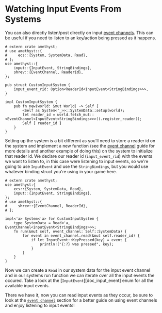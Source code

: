 # Watching Input Events From Systems

You can also directly listen/post directly on input [event channels](../concepts/event-channel.md). This can be useful if you need to listen to an key/action being pressed as it happens.

```rust,edition2018,no_run,noplaypen
# extern crate amethyst;
# use amethyst::{
#     ecs::{System, SystemData, Read},
# };
use amethyst::{
    input::{InputEvent, StringBindings},
    shrev::{EventChannel, ReaderId},
};

pub struct CustomInputSystem {
    input_event_rid: Option<ReaderId<InputEvent<StringBindings>>>,
}

impl CustomInputSystem {
    pub fn new(world: &mut World) -> Self {
        <Self as System<'_>>::SystemData::setup(world);
        let reader_id = world.fetch_mut::<EventChannel<InputEvent<StringBindings>>>().register_reader();
        Self { reader_id }
    }
}
```

Setting up the system is a bit different as you'll need to store a reader id on the system and implement a new function (see the [event channel](../concepts/event-channel.md) guide for more details and another example of doing this) on the system to initialize that reader id. We declare our reader id (`input_event_rid`) with the events we want to listen to, in this case were listening to input events, so we're going to use `InputEvent` and use the `StringBindings`, but you would use whatever binding struct you're using in your game here.

```rust,edition2018,no_run,noplaypen
# extern crate amethyst;
use amethyst:{
    ecs::{System, SystemData, Read},
    input::{InputEvent, StringBindings},
};
# use amethyst::{
#     shrev::{EventChannel, ReaderId},
# };

impl<'a> System<'a> for CustomInputSystem {
    type SystemData = Read<'a, EventChannel<InputEvent<StringBindings>>>;
    fn run(&mut self, event_channel: Self::SystemData) {
        for event in event_channel.read(&mut self.reader_id) {
            if let InputEvent::KeyPressed(key) = event {
                println!("{:?} was pressed", key);
            }
        }
    }
}
```

Now we can create a `Read` in our system data for the input event channel and in our systems run function we can iterate over all the input events the occured. Take a look at the [`InputEvent`][doc_input_event] enum for all the available input events.

There we have it, now you can read input events as they occur, be sure to look at the [`event channel`](../concepts/event-channel.md) section for a better guide on using event channels and enjoy listening to input events!
